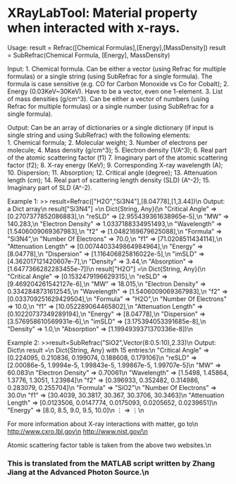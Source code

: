 # XRayLabTool: Material property when interacted with x-rays.

Usage: result = Refrac([Chemical Formulas],[Energy],[MassDensity])
       result = SubRefrac(Chemical Formula, [Energy], MassDensity)

Input:
    1. Chemical formula. Can be either a vector (using Refrac for multiple formulas) or a single string (using SubRefrac for a single formula). The formula is case sensitive (e.g. CO for Carbon Monoxide vs Co for Cobalt);
    2. Energy (0.03KeV~30KeV). Have to be a vector, even one 1-element.
    3. List of mass densities (g/cm^3). Can be either a vector of numbers (using Refrac for multiple formulas) or a single number (using SubRefrac for a single formula).

Output:
    Can be an array of dictionaries or a single dictionary (if input is single string and using SubRefrac) with the following elements:    
    1. Chemical formula;
    2. Molecular weight;
    3. Number of electrons per molecule;
    4. Mass density (g/cm^3);
    5. Electron density (1/A^3);
    6. Real part of the atomic scattering factor (f1)
    7. Imaginary part of the atomic scattering factor (f2);
    8. X-ray energy (KeV);
    9. Corresponding X-ray wavelength (A); 
    10. Dispersion;
    11. Absorption;
    12. Critical angle (degree);
    13. Attenuation length (cm);
    14. Real part of scattering length density (SLD) (A^-2);
    15. Imaginary part of SLD (A^-2).

Example 1: >> result=Refrac(["H2O","Si3N4"],[8.04778],[1,3.44])\n
           Output: a Dict array\n
               result["Si3N4"] =\n
               Dict{String, Any}(\n
                    "Critical Angle" => [0.2707377852086883],\n
                    "reSLD" => [2.955439361638965e-5],\n
                    "MW" => 140.283,\n
                    "Electron Density" => 1.0337188334951493,\n
                    "Wavelength" => [1.5406009069367983],\n
                    "f2" => [1.0482169679625088],\n
                    "Formula" => "Si3N4",\n
                    "Number Of Electrons" => 70.0,\n
                    "f1" => [71.0208511434114],\n
                    "Attenuation Length" => [0.0074403349864984964],\n
                    "Energy" => [8.04778],\n
                    "Dispersion" => [1.116406825816022e-5],\n
                    "imSLD" => [4.362017121420607e-7],\n
                    "Density" => 3.44,\n
                    "Absorption" => [1.6477366282283455e-7])\n
                result["H2O"] =\n
                Dict{String, Any}(\n
                    "Critical Angle" => [0.1532479196629315],\n
                    "reSLD" => [9.469204261542127e-6],\n
                    "MW" => 18.015,\n
                    "Electron Density" => 0.3342848731612545,\n
                    "Wavelength" => [1.5406009069367983],\n
                    "f2" => [0.033709251629429504],\n
                    "Formula" => "H2O",\n
                    "Number Of Electrons" => 10.0,\n
                    "f1" => [10.052289064465802],\n
                    "Attenuation Length" => [0.10220737349289194],\n
                    "Energy" => [8.04778],\n
                    "Dispersion" => [3.576958610569931e-6],\n
                    "imSLD" => [3.175394053391685e-8],\n
                    "Density" => 1.0,\n
                    "Absorption" => [1.1994939371370336e-8])\n

Example 2: >>result=SubRefrac("SiO2",Vector(8:0.5:10),2.33)\n
          Output: Dict\n
           result =\n
           Dict{String, Any} with 15 entries:\n
              "Critical Angle"      => [0.224095, 0.210836, 0.199074, 0.188608, 0.179106]\n
              "reSLD"               => [2.00086e-5, 1.9994e-5, 1.99843e-5, 1.99867e-5, 1.99707e-5]\n
              "MW"                  => 60.083\n
              "Electron Density"    => 0.70061\n
              "Wavelength"          => [1.5498, 1.45864, 1.3776, 1.3051, 1.23984]\n
              "f2"                  => [0.396933, 0.352482, 0.314986, 0.283079, 0.255704]\n
              "Formula"             => "SiO2"\n
              "Number Of Electrons" => 30.0\n
              "f1"                  => [30.4039, 30.3817, 30.367, 30.3706, 30.3463]\n
              "Attenuation Length"  => [0.0123506, 0.0147774, 0.0175093, 0.0205652, 0.0239651]\n
              "Energy"              => [8.0, 8.5, 9.0, 9.5, 10.0]\n
              ⋮                     => ⋮\n

For more information about X-ray interactions with matter, go to\n
   http://www.cxro.lbl.gov\n
   http://www.nist.gov/\n

Atomic scattering factor table is taken from the above two websites.\n

### This is translated from the MATLAB script written by Zhang Jiang at the Advanced Photon Source.\n
